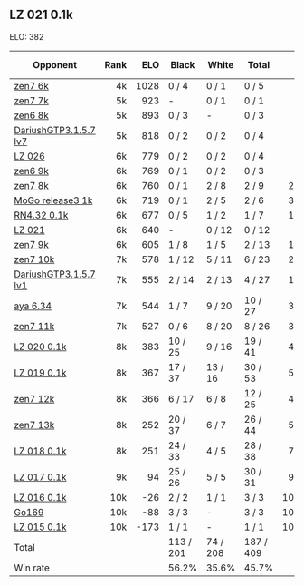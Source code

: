 ## LZ 021 0.1k ##

ELO: 382

Opponent | Rank | ELO | Black | White | Total | Win rate
---------|-----:|----:|-------|-------|-------|-------:
[zen7 6k](zen7%206k.md) | 4k | 1028 | 0 / 4 | 0 / 1 | 0 / 5 | 0.0%
[zen7 7k](zen7%207k.md) | 5k | 923 | - | 0 / 1 | 0 / 1 | 0.0%
[zen6 8k](zen6%208k.md) | 5k | 893 | 0 / 3 | - | 0 / 3 | 0.0%
[DariushGTP3.1.5.7 lv7](DariushGTP3.1.5.7%20lv7.md) | 5k | 818 | 0 / 2 | 0 / 2 | 0 / 4 | 0.0%
[LZ 026](LZ%20026.md) | 6k | 779 | 0 / 2 | 0 / 2 | 0 / 4 | 0.0%
[zen6 9k](zen6%209k.md) | 6k | 769 | 0 / 1 | 0 / 2 | 0 / 3 | 0.0%
[zen7 8k](zen7%208k.md) | 6k | 760 | 0 / 1 | 2 / 8 | 2 / 9 | 22.2%
[MoGo release3 1k](MoGo%20release3%201k.md) | 6k | 719 | 0 / 1 | 2 / 5 | 2 / 6 | 33.3%
[RN4.32 0.1k](RN4.32%200.1k.md) | 6k | 677 | 0 / 5 | 1 / 2 | 1 / 7 | 14.3%
[LZ 021](LZ%20021.md) | 6k | 640 | - | 0 / 12 | 0 / 12 | 0.0%
[zen7 9k](zen7%209k.md) | 6k | 605 | 1 / 8 | 1 / 5 | 2 / 13 | 15.4%
[zen7 10k](zen7%2010k.md) | 7k | 578 | 1 / 12 | 5 / 11 | 6 / 23 | 26.1%
[DariushGTP3.1.5.7 lv1](DariushGTP3.1.5.7%20lv1.md) | 7k | 555 | 2 / 14 | 2 / 13 | 4 / 27 | 14.8%
[aya 6.34](aya%206.34.md) | 7k | 544 | 1 / 7 | 9 / 20 | 10 / 27 | 37.0%
[zen7 11k](zen7%2011k.md) | 7k | 527 | 0 / 6 | 8 / 20 | 8 / 26 | 30.8%
[LZ 020 0.1k](LZ%20020%200.1k.md) | 8k | 383 | 10 / 25 | 9 / 16 | 19 / 41 | 46.3%
[LZ 019 0.1k](LZ%20019%200.1k.md) | 8k | 367 | 17 / 37 | 13 / 16 | 30 / 53 | 56.6%
[zen7 12k](zen7%2012k.md) | 8k | 366 | 6 / 17 | 6 / 8 | 12 / 25 | 48.0%
[zen7 13k](zen7%2013k.md) | 8k | 252 | 20 / 37 | 6 / 7 | 26 / 44 | 59.1%
[LZ 018 0.1k](LZ%20018%200.1k.md) | 8k | 251 | 24 / 33 | 4 / 5 | 28 / 38 | 73.7%
[LZ 017 0.1k](LZ%20017%200.1k.md) | 9k | 94 | 25 / 26 | 5 / 5 | 30 / 31 | 96.8%
[LZ 016 0.1k](LZ%20016%200.1k.md) | 10k | -26 | 2 / 2 | 1 / 1 | 3 / 3 | 100.0%
[Go169](Go169.md) | 10k | -88 | 3 / 3 | - | 3 / 3 | 100.0%
[LZ 015 0.1k](LZ%20015%200.1k.md) | 10k | -173 | 1 / 1 | - | 1 / 1 | 100.0%
Total | | | 113 / 201 | 74 / 208 | 187 / 409 | 
Win rate| | | 56.2% | 35.6% | 45.7% | 
